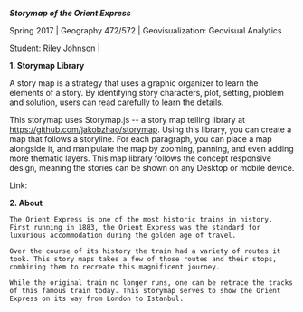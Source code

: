 ***Storymap of the Orient Express***

Spring 2017 | Geography 472/572 | Geovisualization: Geovisual Analytics

Student: Riley Johnson | 

**1. Storymap Library**

A story map is a strategy that uses a graphic organizer to learn the elements of a story. By identifying story characters, plot, setting, problem and solution, users can read carefully to learn the details.

This storymap uses Storymap.js -- a story map telling library at https://github.com/jakobzhao/storymap. Using this library, you can create a map that follows a storyline. For each paragraph, you can place a map alongside it, and manipulate the map by zooming, panning, and even adding more thematic layers. This map library follows the concept responsive design, meaning the stories can be shown on any Desktop or mobile device.





Link: 

**2. About**

    The Orient Express is one of the most historic trains in history. First running in 1883, the Orient Express was the standard for luxurious accommodation during the golden age of travel.
    
    Over the course of its history the train had a variety of routes it took. This story maps takes a few of those routes and their stops, combining them to recreate this magnificent journey.
    
    While the original train no longer runs, one can be retrace the tracks of this famous train today. This storymap serves to show the Orient Express on its way from London to Istanbul.
